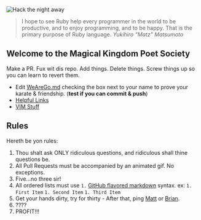 ![Hack the night away](https://media.giphy.com/media/LmNwrBhejkK9EFP504/giphy.gif)

> I hope to see Ruby help every programmer in the world to be productive, and to enjoy programming, and to be happy. That is the primary purpose of Ruby language.
> _Yukihiro "Matz" Matsumoto_

## Welcome to the Magical Kingdom Poet Society
Make a PR. Fux wit dis repo. Add things. Delete things. Screw things up so you can learn to revert them.

- Edit [WeAreGo.md](docs/WeAreGo.md) checking the box next to your name to prove your karate & friendship. (**test if you can commit & push**)
- [Helpful Links](docs/HelpfulLinks.md)
- [VIM Stuff](docs/VIM.md)

## Rules
Hereth be yon rules:
1. Thou shalt ask ONLY ridiculous questions, and ridiculous shall thine questions be.
1. All Pull Requests must be accompanied by an animated gif. No exceptions.
1. Five...no three sir!
1. All ordered lists must use `1.` [GitHub flavored markdown](https://guides.github.com/features/mastering-markdown/) syntax. ex: `1. First Item` `1. Second Item` `1. Third Item`
1. Get your hands dirty, try for thirty - After that, ping [Matt](https://github.com/mathisto) or [Brian](https://github.com/todtb).
1. ????
1. PROFIT!!!
